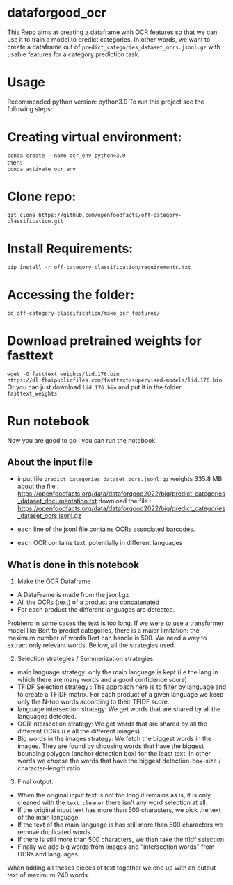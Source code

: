 # dataforgood_ocr

This Repo aims at creating a dataframe with OCR features so that we can use it to train a model to predict categories. In other words, we want to create a dataframe out of `predict_categories_dataset_ocrs.jsonl.gz` with usable features for a category prediction task. 

# Usage
Recommended python version: python3.9
To run this project see the following steps:

# Creating virtual environment:
`conda create --name ocr_env python=3.9`  
then:  
`conda activate ocr_env`

# Clone repo:
`git clone https://github.com/openfoodfacts/off-category-classification.git`

# Install Requirements:
`pip install -r off-category-classification/requirements.txt`

# Accessing the folder:
`cd off-category-classification/make_ocr_features/`

# Download pretrained weights for fasttext
`wget -O fasttext_weights/lid.176.bin https://dl.fbaipublicfiles.com/fasttext/supervised-models/lid.176.bin`  
Or you can just download `lid.176.bin` and put it in the folder `fasttext_weights`

# Run notebook
Now you are good to go ! you can run the notebook


## About the input file

- input file `predict_categories_dataset_ocrs.jsonl.gz` weights 335.8 MB  
about the file : https://openfoodfacts.org/data/dataforgood2022/big/predict_categories_dataset_documentation.txt  download the file : https://openfoodfacts.org/data/dataforgood2022/big/predict_categories_dataset_ocrs.jsonl.gz

- each line of the jsonl file contains OCRs associated barcodes.
- each OCR contains text, potentially in different languages

## What is done in this notebook
1. Make the OCR Dataframe
- A DataFrame is made from the jsonl.gz
- All the OCRs (text) of a product are concatenated
- For each product the different languages are detected.  


Problem: in some cases the text is too long. If we were to use a transformer model like Bert to predict categories, there is a major limitation: the maximum number of words Bert can handle is 500.
We need a way to extract only relevant words. Bellow, all the strategies used:

2. Selection strategies / Summerization strategies:
- main language strategy: only the main language is kept (i.e the lang in which there are many words and a good confidence score)
- TFIDF Selection strategy : The approach here is to filter by language and to create a TFIDF matrix. For each product of a given language we keep only the N-top words according to their TFIDF score.
- language intersection strategy:
We get words that are shared by all the languages detected.
- OCR intersection strategy:
We get words that are shared by all the different OCRs (i.e all the different images).
- Big words in the images strategy:
We fetch the biggest words in the images. They are found by choosing words that have the biggest bounding polygon (anchor detection box) for the least text. In other words we choose the words that have the biggest detection-box-size / character-length ratio


3. Final output: 
- When the original input text is not too long it remains as is, it is only cleaned with the `text_cleaner` there isn't any word selection at all.
- If the original input text has more than 500 characters, we pick the text of the main language.
- If the text of the main language is has still more than 500 characters we remove duplicated words.
- If there is still more than 500 characters, we then take the tfidf selection.
- Finally we add big words from images and "intersection words" from OCRs and languages.  

When adding all theses pieces of text together we end up with an output text of maximum 240 words.

